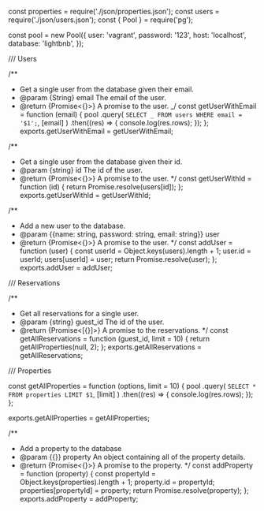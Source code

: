 const properties = require('./json/properties.json');
const users = require('./json/users.json');
const { Pool } = require('pg');

const pool = new Pool({
user: 'vagrant',
password: '123',
host: 'localhost',
database: 'lightbnb',
});

/// Users

/\*\*

- Get a single user from the database given their email.
- @param {String} email The email of the user.
- @return {Promise<{}>} A promise to the user.
  _/
  const getUserWithEmail = function (email) {
  pool
  .query(
  `
  SELECT _ FROM users
  WHERE email = '$1';
  `,
  [email]
  )
  .then((res) => {
  console.log(res.rows);
  });
  };
  exports.getUserWithEmail = getUserWithEmail;

/\*\*

- Get a single user from the database given their id.
- @param {string} id The id of the user.
- @return {Promise<{}>} A promise to the user.
  \*/
  const getUserWithId = function (id) {
  return Promise.resolve(users[id]);
  };
  exports.getUserWithId = getUserWithId;

/\*\*

- Add a new user to the database.
- @param {{name: string, password: string, email: string}} user
- @return {Promise<{}>} A promise to the user.
  \*/
  const addUser = function (user) {
  const userId = Object.keys(users).length + 1;
  user.id = userId;
  users[userId] = user;
  return Promise.resolve(user);
  };
  exports.addUser = addUser;

/// Reservations

/\*\*

- Get all reservations for a single user.
- @param {string} guest_id The id of the user.
- @return {Promise<[{}]>} A promise to the reservations.
  \*/
  const getAllReservations = function (guest_id, limit = 10) {
  return getAllProperties(null, 2);
  };
  exports.getAllReservations = getAllReservations;

/// Properties

const getAllProperties = function (options, limit = 10) {
pool
.query(
` SELECT * FROM properties LIMIT $1 `,
[limit]
)
.then((res) => {
console.log(res.rows);
});
};

exports.getAllProperties = getAllProperties;

/\*\*

- Add a property to the database
- @param {{}} property An object containing all of the property details.
- @return {Promise<{}>} A promise to the property.
  \*/
  const addProperty = function (property) {
  const propertyId = Object.keys(properties).length + 1;
  property.id = propertyId;
  properties[propertyId] = property;
  return Promise.resolve(property);
  };
  exports.addProperty = addProperty;
